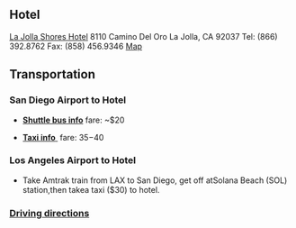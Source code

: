
## Hotel

[La Jolla Shores Hotel](http://www.ljshoreshotel.com)
8110 Camino Del Oro
La Jolla, CA 92037
Tel: (866) 392.8762
Fax: (858) 456.9346
[Map](http://www.ljshoreshotel.com/Location?ssid=212183)


## Transportation

### San Diego Airport to Hotel
	
  * [**Shuttle bus info**](http://www.supershuttle.com/Locations/SANAirportShuttleSanDiego.aspx) fare: ~$20
	
  * [**Taxi info** ](http://www.san.org/sdia/transportation/cabs.aspx) fare: $35-$40
	

### Los Angeles Airport to Hotel

  * Take Amtrak train from LAX to San Diego, get off atSolana Beach (SOL) station,then takea taxi ($30) to hotel.

### [**Driving directions**](http://www.ljshoreshotel.com/Location?ssid=212183)



